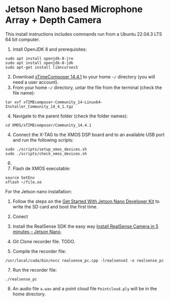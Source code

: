 # Jetson Nano based Microphone Array + Depth Camera

This install instructions includes commands run from a Ubuntu 22.04.3 LTS 64 bit computer.

1. Intall OpenJDK 8 and prerequisites:
```
sudo apt install openjdk-8-jre
sudo apt install openjdk-8-jdk
sudo apt-get install libncurses5
```
2. Download [xTimeComposer 14.4.1](https://www.xmos.com/file/xtimecomposer-community_14-linux64-installer?version=all) to your home `~/` directory (you will need a user account).
3. From your home `~/` directory, untar the file from the terminal (check the file name):
```
tar xvf xTIMEcomposer-Community_14-Linux64-Installer_Community_14_4_1.tgz
```
4. Navigate to the parent folder (check the folder names):
```
cd XMOS/xTIMEcomposer/Community_14.4.1
```
4. Connect the X-TAG to the XMOS DSP board and to an available USB port and run the following scripts:
```
sudo ./scripts/setup_xmos_devices.sh
sudo ./scripts/check_xmos_devices.sh
```
6.
7. Flash de XMOS executable:
```
source SetEnv
xflash ~/file.xe
```

For the Jetson nano installation:

1. Follow the steps on the [Get Started With Jetson Nano Developer Kit](https://developer.nvidia.com/embedded/learn/get-started-jetson-nano-devkit) to write the SD card and boot the first time.
4. Conect 

4. Install the RealSense SDK the easy way [Install RealSense Camera in 5 minutes – Jetson Nano](https://jetsonhacks.com/2019/12/22/install-realsense-camera-in-5-minutes-jetson-nano/).
5. Git Clone recorder file. TODO.
6. Compile the recorder file:
```
/usr/local/cuda/bin/nvcc realsense_pc.cpp -lrealsense2 -o realsense_pc
```
7. Run the recorder file:
```
./realsense_pc
```
8. An audio file `a.wav` and a point cloud file `Pointcloud.ply` will be in the home directory.
